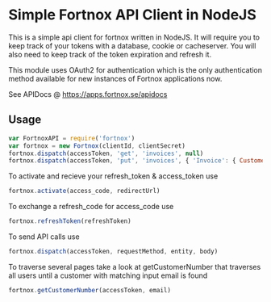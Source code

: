 # Simple Fortnox API Client in NodeJS

This is a simple api client for fortnox written in NodeJS. It will require you to keep track of your tokens with a database, cookie or cacheserver. You will also need to keep track of the token expiration and refresh it.

This module uses OAuth2 for authentication which is the only authentication method available for new instances of Fortnox applications now.

See APIDocs @ https://apps.fortnox.se/apidocs

## Usage
```javascript
var FortnoxAPI = require('fortnox')
var fortnox = new Fortnox(clientId, clientSecret)
fortnox.dispatch(accessToken, 'get', 'invoices', null)
fortnox.dispatch(accessToken, 'put', 'invoices', { 'Invoice': { CustomerNumber: 1 } })
```
To activate and recieve your refresh_token & access_token use
```javascript
fortnox.activate(access_code, redirectUrl)
```
To exchange a refresh_code for access_code use
```javascript
fortnox.refreshToken(refreshToken)
```
To send API calls use
```javascript
fortnox.dispatch(accessToken, requestMethod, entity, body)
```
To traverse several pages take a look at getCustomerNumber that traverses all users until a customer with matching input email is found
```javascript
fortnox.getCustomerNumber(accessToken, email)
```